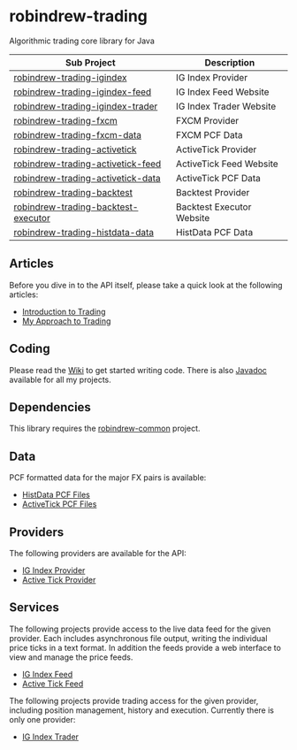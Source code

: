 # robindrew-trading
Algorithmic trading core library for Java

Sub Project | Description
------------ | -------------
[robindrew-trading-igindex](https://github.com/robindrew/robindrew-trading-igindex) | IG Index Provider
[robindrew-trading-igindex-feed](https://github.com/robindrew/robindrew-trading-igindex-feed) | IG Index Feed Website
[robindrew-trading-igindex-trader](https://github.com/robindrew/robindrew-trading-igindex-trader) | IG Index Trader Website
[robindrew-trading-fxcm](https://github.com/robindrew/robindrew-trading-fxcm) | FXCM Provider
[robindrew-trading-fxcm-data](https://github.com/robindrew/robindrew-trading-fxcm-data) | FXCM PCF Data
[robindrew-trading-activetick](https://github.com/robindrew/robindrew-trading-activetick) | ActiveTick Provider
[robindrew-trading-activetick-feed](https://github.com/robindrew/robindrew-trading-activetick-feed) | ActiveTick Feed Website
[robindrew-trading-activetick-data](https://github.com/robindrew/robindrew-trading-activetick-data) | ActiveTick PCF Data
[robindrew-trading-backtest](https://github.com/robindrew/robindrew-trading-backtest) | Backtest Provider
[robindrew-trading-backtest-executor](https://github.com/robindrew/robindrew-trading-backtest-executor) | Backtest Executor Website
[robindrew-trading-histdata-data](https://github.com/robindrew/robindrew-trading-histdata-data) | HistData PCF Data

## Articles
Before you dive in to the API itself, please take a quick look at the following articles:
* [Introduction to Trading](https://github.com/robindrew/robindrew-trading/wiki/Article:-Introduction-to-Trading)
* [My Approach to Trading](https://github.com/robindrew/robindrew-trading/wiki/Article:-My-Approach-to-Trading)

## Coding
Please read the [Wiki](https://github.com/robindrew/robindrew-trading/wiki) to get started writing code.
There is also [Javadoc](https://htmlpreview.github.io/?https://raw.githubusercontent.com/robindrew/robindrew-javadoc/master/docs/index.html?overview-summary.html) available for all my projects.

## Dependencies
This library requires the [robindrew-common](https://github.com/robindrew/robindrew-common) project.

## Data
PCF formatted data for the major FX pairs is available:
* [HistData PCF Files](https://github.com/robindrew/robindrew-trading-histdata-data)
* [ActiveTick PCF Files](https://github.com/robindrew/robindrew-trading-activetick-data)

## Providers
The following providers are available for the API:
* [IG Index Provider](https://github.com/robindrew/robindrew-trading-igindex)
* [Active Tick Provider](https://github.com/robindrew/robindrew-trading-activetick)

## Services
The following projects provide access to the live data feed for the given provider. Each includes asynchronous file output, writing the individual price ticks in a text format. In addition the feeds provide a web interface to view and manage the price feeds.
* [IG Index Feed](https://github.com/robindrew/robindrew-trading-igindex-feed)
* [Active Tick Feed](https://github.com/robindrew/robindrew-trading-activetick-feed)

The following projects provide trading access for the given provider, including position management, history and execution. Currently there is only one provider:
* [IG Index Trader](https://github.com/robindrew/robindrew-trading/wiki/Service:-IG-Index-Trader)

